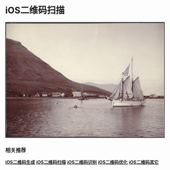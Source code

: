 # **iOS二维码扫描**
![](media/15064105430567/15064105489541.jpg)

### 相关推荐
**[iOS二维码生成]()**
**[iOS二维码扫描]()**
**[iOS二维码识别]()**
**[iOS二维码优化]()**
**[iOS二维码其它]()**

